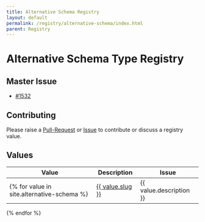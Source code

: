 ```yaml
---
title: Alternative Schema Registry
layout: default
permalink: /registry/alternative-schema/index.html
parent: Registry
---
```


# Alternative Schema Type Registry

## Master Issue

* [#1532](https://github.com/OAI/OpenAPI-Specification/issues/1532)

## Contributing

Please raise a [Pull-Request](https://github.com/OAI/spec.openapis.org/pulls) or [Issue](https://github.com/OAI/OpenAPI-Specification/issues) to contribute or discuss a registry value.

## Values

|Value|Description|Issue|
|---|---|---|
{% for value in site.alternative-schema %}| <a href="./{{ value.slug }}.html">{{ value.slug }}</a> | <a id="{{ value.slug }}"/>{{ value.description }} | {% if value.issue %}<a href="https://github.com/OAI/OpenAPI-Specification/issues/{{ value.issue }}">#{{ value.issue }}</a>{% endif %} |
{% endfor %}

